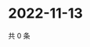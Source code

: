 # 2022-11-13

共 0 条

<!-- BEGIN WEIBO -->
<!-- 最后更新时间 Sun Nov 13 2022 22:14:31 GMT+0800 (China Standard Time) -->

<!-- END WEIBO -->
